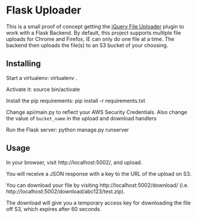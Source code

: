 # Flask Uploader 

This is a small proof of concept getting the [jQuery File Uploader][1] plugin to work with a Flask Backend. By default, this project supports multiple file uploads
for Chrome and Firefox, IE can only do one file at a time. The backend then uploads the file(s) to an S3 bucket of your choosing.


## Installing
Start a virtualenv: virtualenv .

Activate it: source bin/activate

Install the pip requirements: pip install -r requirements.txt

Change api/main.py to reflect your AWS Security Credentials. Also change the value of `bucket_name` in the upload and download handlers

Run the Flask server: python manage.py runserver

## Usage
In your browser, visit http://localhost:5002/, and upload.

You will receive a JSON response with a key to the URL of the upload on S3.

You can download your file by visiting http://localhost:5002/download/<key> (i.e. http://localhost:5002/download/abc123/test.zip).

The download will give you a temporary access key for downloading the file off S3, which expires after 60 seconds.

[1]: http://blueimp.github.com/jQuery-File-Upload/
